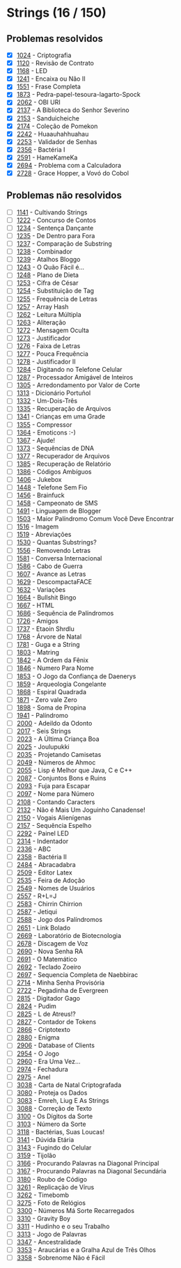 # Strings (16 / 150)

## Problemas resolvidos

- [x]  [1024](https://www.beecrowd.com.br/repository/UOJ_1024.html) - Criptografia
- [x]  [1120](https://www.beecrowd.com.br/repository/UOJ_1120.html) - Revisão de Contrato
- [x]  [1168](https://www.beecrowd.com.br/repository/UOJ_1168.html) - LED
- [x]  [1241](https://www.beecrowd.com.br/repository/UOJ_1241.html) - Encaixa ou Não II
- [x]  [1551](https://www.beecrowd.com.br/repository/UOJ_1551.html) - Frase Completa
- [x]  [1873](https://www.beecrowd.com.br/repository/UOJ_1873.html) - Pedra-papel-tesoura-lagarto-Spock
- [x]  [2062](https://www.beecrowd.com.br/repository/UOJ_2062.html) - OBI URI
- [x]  [2137](https://www.beecrowd.com.br/repository/UOJ_2137.html) - A Biblioteca do Senhor Severino
- [x]  [2153](https://www.beecrowd.com.br/repository/UOJ_2153.html) - Sanduicheiche
- [x]  [2174](https://www.beecrowd.com.br/repository/UOJ_2174.html) - Coleção de Pomekon
- [x]  [2242](https://www.beecrowd.com.br/repository/UOJ_2242.html) - Huaauhahhuahau
- [x]  [2253](https://www.beecrowd.com.br/repository/UOJ_2253.html) - Validador de Senhas
- [x]  [2356](https://www.beecrowd.com.br/repository/UOJ_2356.html) - Bactéria I
- [x]  [2591](https://www.beecrowd.com.br/repository/UOJ_2591.html) - HameKameKa
- [x]  [2694](https://www.beecrowd.com.br/repository/UOJ_2694.html) - Problema com a Calculadora
- [x]  [2728](https://www.beecrowd.com.br/repository/UOJ_2728.html) - Grace Hopper, a Vovó do Cobol

## Problemas não resolvidos

- [ ]  [1141](https://www.beecrowd.com.br/repository/UOJ_1141.html) - Cultivando Strings
- [ ]  [1222](https://www.beecrowd.com.br/repository/UOJ_1222.html) - Concurso de Contos
- [ ]  [1234](https://www.beecrowd.com.br/repository/UOJ_1234.html) - Sentença Dançante
- [ ]  [1235](https://www.beecrowd.com.br/repository/UOJ_1235.html) - De Dentro para Fora
- [ ]  [1237](https://www.beecrowd.com.br/repository/UOJ_1237.html) - Comparação de Substring
- [ ]  [1238](https://www.beecrowd.com.br/repository/UOJ_1238.html) - Combinador
- [ ]  [1239](https://www.beecrowd.com.br/repository/UOJ_1239.html) - Atalhos Bloggo
- [ ]  [1243](https://www.beecrowd.com.br/repository/UOJ_1243.html) - O Quão Fácil é...
- [ ]  [1248](https://www.beecrowd.com.br/repository/UOJ_1248.html) - Plano de Dieta
- [ ]  [1253](https://www.beecrowd.com.br/repository/UOJ_1253.html) - Cifra de César
- [ ]  [1254](https://www.beecrowd.com.br/repository/UOJ_1254.html) - Substituição de Tag
- [ ]  [1255](https://www.beecrowd.com.br/repository/UOJ_1255.html) - Frequência de Letras
- [ ]  [1257](https://www.beecrowd.com.br/repository/UOJ_1257.html) - Array Hash
- [ ]  [1262](https://www.beecrowd.com.br/repository/UOJ_1262.html) - Leitura Múltipla
- [ ]  [1263](https://www.beecrowd.com.br/repository/UOJ_1263.html) - Aliteração
- [ ]  [1272](https://www.beecrowd.com.br/repository/UOJ_1272.html) - Mensagem Oculta
- [ ]  [1273](https://www.beecrowd.com.br/repository/UOJ_1273.html) - Justificador
- [ ]  [1276](https://www.beecrowd.com.br/repository/UOJ_1276.html) - Faixa de Letras
- [ ]  [1277](https://www.beecrowd.com.br/repository/UOJ_1277.html) - Pouca Frequência
- [ ]  [1278](https://www.beecrowd.com.br/repository/UOJ_1278.html) - Justificador II
- [ ]  [1284](https://www.beecrowd.com.br/repository/UOJ_1284.html) - Digitando no Telefone Celular
- [ ]  [1287](https://www.beecrowd.com.br/repository/UOJ_1287.html) - Processador Amigável de Inteiros
- [ ]  [1305](https://www.beecrowd.com.br/repository/UOJ_1305.html) - Arredondamento por Valor de Corte
- [ ]  [1313](https://www.beecrowd.com.br/repository/UOJ_1313.html) - Dicionário Portuñol
- [ ]  [1332](https://www.beecrowd.com.br/repository/UOJ_1332.html) - Um-Dois-Três
- [ ]  [1335](https://www.beecrowd.com.br/repository/UOJ_1335.html) - Recuperação de Arquivos
- [ ]  [1341](https://www.beecrowd.com.br/repository/UOJ_1341.html) - Crianças em uma Grade
- [ ]  [1355](https://www.beecrowd.com.br/repository/UOJ_1355.html) - Compressor
- [ ]  [1364](https://www.beecrowd.com.br/repository/UOJ_1364.html) - Emoticons :-)
- [ ]  [1367](https://www.beecrowd.com.br/repository/UOJ_1367.html) - Ajude!
- [ ]  [1373](https://www.beecrowd.com.br/repository/UOJ_1373.html) - Sequências de DNA
- [ ]  [1377](https://www.beecrowd.com.br/repository/UOJ_1377.html) - Recuperador de Arquivos
- [ ]  [1385](https://www.beecrowd.com.br/repository/UOJ_1385.html) - Recuperação de Relatório
- [ ]  [1386](https://www.beecrowd.com.br/repository/UOJ_1386.html) - Códigos Ambíguos
- [ ]  [1406](https://www.beecrowd.com.br/repository/UOJ_1406.html) - Jukebox
- [ ]  [1448](https://www.beecrowd.com.br/repository/UOJ_1448.html) - Telefone Sem Fio
- [ ]  [1456](https://www.beecrowd.com.br/repository/UOJ_1456.html) - Brainfuck
- [ ]  [1458](https://www.beecrowd.com.br/repository/UOJ_1458.html) - Campeonato de SMS
- [ ]  [1491](https://www.beecrowd.com.br/repository/UOJ_1491.html) - Linguagem de Blogger
- [ ]  [1503](https://www.beecrowd.com.br/repository/UOJ_1503.html) - Maior Palíndromo Comum Você Deve Encontrar
- [ ]  [1516](https://www.beecrowd.com.br/repository/UOJ_1516.html) - Imagem
- [ ]  [1519](https://www.beecrowd.com.br/repository/UOJ_1519.html) - Abreviações
- [ ]  [1530](https://www.beecrowd.com.br/repository/UOJ_1530.html) - Quantas Substrings?
- [ ]  [1556](https://www.beecrowd.com.br/repository/UOJ_1556.html) - Removendo Letras
- [ ]  [1581](https://www.beecrowd.com.br/repository/UOJ_1581.html) - Conversa Internacional
- [ ]  [1586](https://www.beecrowd.com.br/repository/UOJ_1586.html) - Cabo de Guerra
- [ ]  [1607](https://www.beecrowd.com.br/repository/UOJ_1607.html) - Avance as Letras
- [ ]  [1629](https://www.beecrowd.com.br/repository/UOJ_1629.html) - DescompactaFACE
- [ ]  [1632](https://www.beecrowd.com.br/repository/UOJ_1632.html) - Variações
- [ ]  [1664](https://www.beecrowd.com.br/repository/UOJ_1664.html) - Bullshit Bingo
- [ ]  [1667](https://www.beecrowd.com.br/repository/UOJ_1667.html) - HTML
- [ ]  [1686](https://www.beecrowd.com.br/repository/UOJ_1686.html) - Sequência de Palíndromos
- [ ]  [1726](https://www.beecrowd.com.br/repository/UOJ_1726.html) - Amigos
- [ ]  [1737](https://www.beecrowd.com.br/repository/UOJ_1737.html) - Etaoin Shrdlu
- [ ]  [1768](https://www.beecrowd.com.br/repository/UOJ_1768.html) - Árvore de Natal
- [ ]  [1781](https://www.beecrowd.com.br/repository/UOJ_1781.html) - Guga e a String
- [ ]  [1803](https://www.beecrowd.com.br/repository/UOJ_1803.html) - Matring
- [ ]  [1842](https://www.beecrowd.com.br/repository/UOJ_1842.html) - A Ordem da Fênix
- [ ]  [1846](https://www.beecrowd.com.br/repository/UOJ_1846.html) - Numero Para Nome
- [ ]  [1853](https://www.beecrowd.com.br/repository/UOJ_1853.html) - O Jogo da Confiança de Daenerys
- [ ]  [1859](https://www.beecrowd.com.br/repository/UOJ_1859.html) - Arqueologia Congelante
- [ ]  [1868](https://www.beecrowd.com.br/repository/UOJ_1868.html) - Espiral Quadrada
- [ ]  [1871](https://www.beecrowd.com.br/repository/UOJ_1871.html) - Zero vale Zero
- [ ]  [1898](https://www.beecrowd.com.br/repository/UOJ_1898.html) - Soma de Propina
- [ ]  [1941](https://www.beecrowd.com.br/repository/UOJ_1941.html) - Palíndromo
- [ ]  [2000](https://www.beecrowd.com.br/repository/UOJ_2000.html) - Adeildo da Odonto
- [ ]  [2017](https://www.beecrowd.com.br/repository/UOJ_2017.html) - Seis Strings
- [ ]  [2023](https://www.beecrowd.com.br/repository/UOJ_2023.html) - A Última Criança Boa
- [ ]  [2025](https://www.beecrowd.com.br/repository/UOJ_2025.html) - Joulupukki
- [ ]  [2035](https://www.beecrowd.com.br/repository/UOJ_2035.html) - Projetando Camisetas
- [ ]  [2049](https://www.beecrowd.com.br/repository/UOJ_2049.html) - Números de Ahmoc
- [ ]  [2055](https://www.beecrowd.com.br/repository/UOJ_2055.html) - Lisp é Melhor que Java, C e C++
- [ ]  [2087](https://www.beecrowd.com.br/repository/UOJ_2087.html) - Conjuntos Bons e Ruins
- [ ]  [2093](https://www.beecrowd.com.br/repository/UOJ_2093.html) - Fuja para Escapar
- [ ]  [2097](https://www.beecrowd.com.br/repository/UOJ_2097.html) - Nome para Número
- [ ]  [2108](https://www.beecrowd.com.br/repository/UOJ_2108.html) - Contando Caracters
- [ ]  [2132](https://www.beecrowd.com.br/repository/UOJ_2132.html) - Não é Mais Um Joguinho Canadense!
- [ ]  [2150](https://www.beecrowd.com.br/repository/UOJ_2150.html) - Vogais Alienígenas
- [ ]  [2157](https://www.beecrowd.com.br/repository/UOJ_2157.html) - Sequência Espelho
- [ ]  [2292](https://www.beecrowd.com.br/repository/UOJ_2292.html) - Painel LED
- [ ]  [2314](https://www.beecrowd.com.br/repository/UOJ_2314.html) - Indentador
- [ ]  [2336](https://www.beecrowd.com.br/repository/UOJ_2336.html) - ABC
- [ ]  [2358](https://www.beecrowd.com.br/repository/UOJ_2358.html) - Bactéria II
- [ ]  [2484](https://www.beecrowd.com.br/repository/UOJ_2484.html) - Abracadabra
- [ ]  [2509](https://www.beecrowd.com.br/repository/UOJ_2509.html) - Editor Latex
- [ ]  [2535](https://www.beecrowd.com.br/repository/UOJ_2535.html) - Feira de Adoção
- [ ]  [2549](https://www.beecrowd.com.br/repository/UOJ_2549.html) - Nomes de Usuários
- [ ]  [2557](https://www.beecrowd.com.br/repository/UOJ_2557.html) - R+L=J
- [ ]  [2583](https://www.beecrowd.com.br/repository/UOJ_2583.html) - Chirrin Chirrion
- [ ]  [2587](https://www.beecrowd.com.br/repository/UOJ_2587.html) - Jetiqui
- [ ]  [2588](https://www.beecrowd.com.br/repository/UOJ_2588.html) - Jogo dos Palíndromos
- [ ]  [2651](https://www.beecrowd.com.br/repository/UOJ_2651.html) - Link Bolado
- [ ]  [2669](https://www.beecrowd.com.br/repository/UOJ_2669.html) - Laboratório de Biotecnologia
- [ ]  [2678](https://www.beecrowd.com.br/repository/UOJ_2678.html) - Discagem de Voz
- [ ]  [2690](https://www.beecrowd.com.br/repository/UOJ_2690.html) - Nova Senha RA
- [ ]  [2691](https://www.beecrowd.com.br/repository/UOJ_2691.html) - O Matemático
- [ ]  [2692](https://www.beecrowd.com.br/repository/UOJ_2692.html) - Teclado Zoeiro
- [ ]  [2697](https://www.beecrowd.com.br/repository/UOJ_2697.html) - Sequencia Completa de Naebbirac
- [ ]  [2714](https://www.beecrowd.com.br/repository/UOJ_2714.html) - Minha Senha Provisória
- [ ]  [2722](https://www.beecrowd.com.br/repository/UOJ_2722.html) - Pegadinha de Evergreen
- [ ]  [2815](https://www.beecrowd.com.br/repository/UOJ_2815.html) - Digitador Gago
- [ ]  [2824](https://www.beecrowd.com.br/repository/UOJ_2824.html) - Pudim
- [ ]  [2825](https://www.beecrowd.com.br/repository/UOJ_2825.html) - L de Atreus!?
- [ ]  [2827](https://www.beecrowd.com.br/repository/UOJ_2827.html) - Contador de Tokens
- [ ]  [2866](https://www.beecrowd.com.br/repository/UOJ_2866.html) - Criptotexto
- [ ]  [2880](https://www.beecrowd.com.br/repository/UOJ_2880.html) - Enigma
- [ ]  [2906](https://www.beecrowd.com.br/repository/UOJ_2906.html) - Database of Clients
- [ ]  [2954](https://www.beecrowd.com.br/repository/UOJ_2954.html) - O Jogo
- [ ]  [2960](https://www.beecrowd.com.br/repository/UOJ_2960.html) - Era Uma Vez…
- [ ]  [2974](https://www.beecrowd.com.br/repository/UOJ_2974.html) - Fechadura
- [ ]  [2975](https://www.beecrowd.com.br/repository/UOJ_2975.html) - Anel
- [ ]  [3038](https://www.beecrowd.com.br/repository/UOJ_3038.html) - Carta de Natal Criptografada
- [ ]  [3080](https://www.beecrowd.com.br/repository/UOJ_3080.html) - Proteja os Dados
- [ ]  [3083](https://www.beecrowd.com.br/repository/UOJ_3083.html) - Emreh, Liug E As Strings
- [ ]  [3088](https://www.beecrowd.com.br/repository/UOJ_3088.html) - Correção de Texto
- [ ]  [3100](https://www.beecrowd.com.br/repository/UOJ_3100.html) - Os Dígitos da Sorte
- [ ]  [3103](https://www.beecrowd.com.br/repository/UOJ_3103.html) - Número da Sorte
- [ ]  [3118](https://www.beecrowd.com.br/repository/UOJ_3118.html) - Bactérias, Suas Loucas!
- [ ]  [3141](https://www.beecrowd.com.br/repository/UOJ_3141.html) - Dúvida Etária
- [ ]  [3143](https://www.beecrowd.com.br/repository/UOJ_3143.html) - Fugindo do Celular
- [ ]  [3159](https://www.beecrowd.com.br/repository/UOJ_3159.html) - Tijolão
- [ ]  [3166](https://www.beecrowd.com.br/repository/UOJ_3166.html) - Procurando Palavras na Diagonal Principal
- [ ]  [3167](https://www.beecrowd.com.br/repository/UOJ_3167.html) - Procurando Palavras na Diagonal Secundária
- [ ]  [3180](https://www.beecrowd.com.br/repository/UOJ_3180.html) - Roubo de Código
- [ ]  [3261](https://www.beecrowd.com.br/repository/UOJ_3261.html) - Replicação de Vírus
- [ ]  [3262](https://www.beecrowd.com.br/repository/UOJ_3262.html) - Timebomb
- [ ]  [3275](https://www.beecrowd.com.br/repository/UOJ_3275.html) - Foto de Relógios
- [ ]  [3300](https://www.beecrowd.com.br/repository/UOJ_3300.html) - Números Má Sorte Recarregados
- [ ]  [3310](https://www.beecrowd.com.br/repository/UOJ_3310.html) - Gravity Boy
- [ ]  [3311](https://www.beecrowd.com.br/repository/UOJ_3311.html) - Hudinho e o seu Trabalho
- [ ]  [3313](https://www.beecrowd.com.br/repository/UOJ_3313.html) - Jogo de Palavras
- [ ]  [3347](https://www.beecrowd.com.br/repository/UOJ_3347.html) - Ancestralidade
- [ ]  [3353](https://www.beecrowd.com.br/repository/UOJ_3353.html) - Araucárias e a Gralha Azul de Três Olhos
- [ ]  [3358](https://www.beecrowd.com.br/repository/UOJ_3358.html) - Sobrenome Não é Fácil
